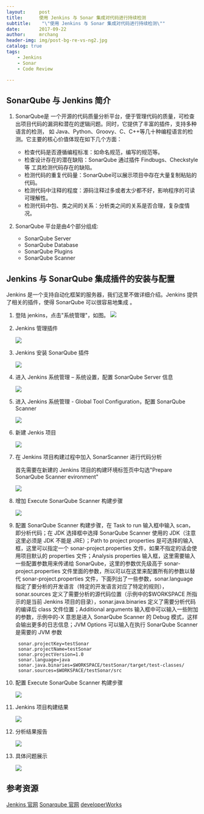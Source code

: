 ```yaml
---
layout:     post
title:      使用 Jenkins 与 Sonar 集成对代码进行持续检测
subtitle:    "\"使用 Jenkins 与 Sonar 集成对代码进行持续检测\""
date:       2017-09-22
author:     mrchang
header-img: img/post-bg-re-vs-ng2.jpg
catalog: true
tags:
    - Jenkins
    - Sonar
    - Code Review

---
```


## SonarQube 与 Jenkins 简介

1. SonarQube是 一个开源的代码质量分析平台，便于管理代码的质量，可检查出项目代码的漏洞和潜在的逻辑问题。同时，它提供了丰富的插件，支持多种语言的检测， 如 Java、Python、Groovy、C、C++等几十种编程语言的检测。它主要的核心价值体现在如下几个方面：
	
	* 检查代码是否遵循编程标准：如命名规范，编写的规范等。
	* 检查设计存在的潜在缺陷：SonarQube 通过插件 Findbugs、Checkstyle等 工具检测代码存在的缺陷。
	* 检测代码的重复代码量：SonarQube可以展示项目中存在大量复制粘贴的代码。
	* 检测代码中注释的程度：源码注释过多或者太少都不好，影响程序的可读可理解性。
	* 检测代码中包、类之间的关系：分析类之间的关系是否合理，复杂度情况。


2. SonarQube 平台是由4个部分组成:

	* SonarQube Server
	* SonarQube Database
	* SonarQube Plugins
	* SonarQube Scanner

## Jenkins 与 SonarQube 集成插件的安装与配置

Jenkins 是一个支持自动化框架的服务器，我们这里不做详细介绍。Jenkins 提供了相关的插件，使得 SonarQube 可以很容易地集成 。 

1. 登陆 jenkins，点击"系统管理"，如图。
	![](http://ovwa7dn9w.bkt.clouddn.com/17-9-22/74455252.jpg)
	
2. Jenkins 管理插件

	![](http://ovwa7dn9w.bkt.clouddn.com/17-9-22/68878742.jpg)

3. Jenkins 安装 SonarQube 插件

	![](http://ovwa7dn9w.bkt.clouddn.com/17-9-22/92049540.jpg)
	
4. 进入 Jenkins 系统管理 – 系统设置，配置 SonarQube Server 信息 

	![](http://ovwa7dn9w.bkt.clouddn.com/17-9-22/33406013.jpg)
	
5. 进入 Jenkins 系统管理 - Global Tool Configuration，配置 SonarQube Scanner

	![](http://ovwa7dn9w.bkt.clouddn.com/17-9-22/4000775.jpg)
	
6. 新建 Jenkis 项目

	![](http://ovwa7dn9w.bkt.clouddn.com/17-9-22/87719678.jpg)
	
7. 在 Jenkins 项目构建过程中加入 SonarScanner 进行代码分析

	首先需要在新建的 Jenkins 项目的构建环境标签页中勾选"Prepare SonarQube Scanner evironment"
	
	![](http://ovwa7dn9w.bkt.clouddn.com/17-9-22/58710586.jpg)
	
8. 增加 Execute SonarQube Scanner 构建步骤

	![](http://ovwa7dn9w.bkt.clouddn.com/17-9-22/37443798.jpg)
	
9. 配置 SonarQube Scanner 构建步骤，在 Task to run 输入框中输入 scan，即分析代码；在 JDK 选择框中选择 SonarQube Scanner 使用的 JDK（注意这里必须是 JDK 不能是 JRE）；Path to project properties 是可选择的输入框，这里可以指定一个 sonar-project.properties 文件，如果不指定的话会使用项目默认的 properties 文件；Analysis properties 输入框，这里需要输入一些配置参数用来传递给 SonarQube，这里的参数优先级高于 sonar-project.properties 文件里面的参数，所以可以在这里来配置所有的参数以替代 sonar-project.properties 文件，下面列出了一些参数，sonar.language 指定了要分析的开发语言（特定的开发语言对应了特定的规则），sonar.sources 定义了需要分析的源代码位置（示例中的$WORKSPACE 所指示的是当前 Jenkins 项目的目录），sonar.java.binaries 定义了需要分析代码的编译后 class 文件位置；Additional arguments 输入框中可以输入一些附加的参数，示例中的-X 意思是进入 SonarQube Scanner 的 Debug 模式，这样会输出更多的日志信息；JVM Options 可以输入在执行 SonarQube Scanner 是需要的 JVM 参数

		sonar.projectKey=testSonar 
		sonar.projectName=testSonar 
		sonar.projectVersion=1.0 
		sonar.language=java 
		sonar.java.binaries=$WORKSPACE/testSonar/target/test-classes/ 
	 	sonar.sources=$WORKSPACE/testSonar/src
	 	
10. 配置 Execute SonarQube Scanner 构建步骤

	![](http://ovwa7dn9w.bkt.clouddn.com/17-9-22/53880377.jpg)
	
11. Jenkins 项目构建结果

	![](http://ovwa7dn9w.bkt.clouddn.com/17-9-22/41747847.jpg)
	
12. 分析结果报告

	![](http://ovwa7dn9w.bkt.clouddn.com/17-9-22/25009288.jpg)
	
13. 具体问题展示

	![](http://ovwa7dn9w.bkt.clouddn.com/17-9-22/11613421.jpg)
	
	
	
## 参考资源

[Jenkins 官网](https://jenkins.io/)
[Sonarqube 官网](https://www.sonarqube.org/)
[developerWorks](https://www.ibm.com/developerworks/cn/devops/1612_qusm_jenkins/index.html)


	
	
	
		







